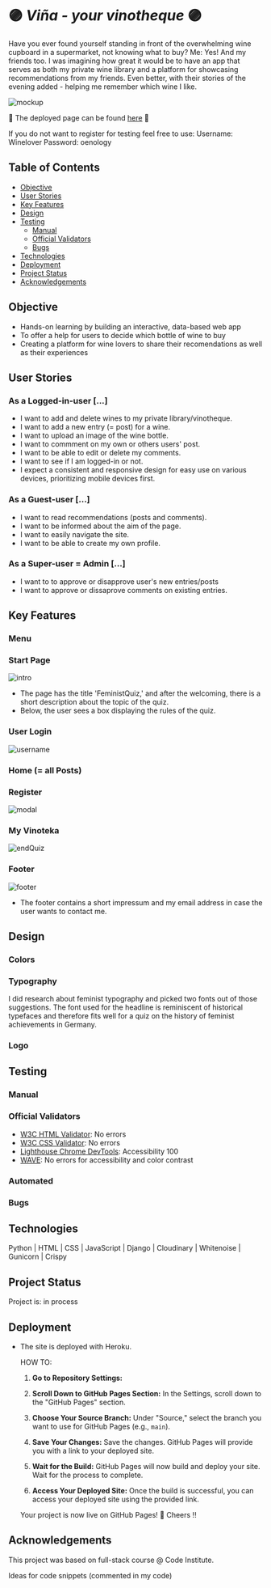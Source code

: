 # :purple_circle: *Viña - your vinotheque* :purple_circle:

Have you ever found yourself standing in front of the overwhelming wine cupboard in a supermarket, not knowing what to buy? Me: Yes! And my friends too. I was imagining how great it would be to have an app that serves as both my private wine library and a platform for showcasing recommendations from my friends. Even better, with their stories of the evening added - helping me remember which wine I like.

 ![mockup](./assets/img/mockup.png)

🍷 The deployed page can be found [here](https://vina1312-ae94d8859b43.herokuapp.com/) 🍷

If you do not want to register for testing feel free to use:
Username: Winelover
Password: oenology

## Table of Contents

- [Objective](#objective)
- [User Stories](#user-stories)
- [Key Features](#key-features)
- [Design](#design)
- [Testing](#testing)
  - [Manual](#manual)
  - [Official Validators](#official-validators)
  - [Bugs](#bugs)
- [Technologies](#technologies)
- [Deployment](#deployment)
- [Project Status](#project-status)
- [Acknowledgements](#acknowledgements)

## Objective

- Hands-on learning by building an interactive, data-based web app
- To offer a help for users to decide which bottle of wine to buy
- Creating a platform for wine lovers to share their recomendations as well as their experiences

## User Stories

### As a Logged-in-user [...]

- I want to add and delete wines to my private library/vinotheque.
- I want to add a new entry (= post) for a wine.
- I want to upload an image of the wine bottle.
- I want to commment on my own or others users' post.
- I want to be able to edit or delete my comments.
- I want to see if I am logged-in or not.
- I expect a consistent and responsive design for easy use on various devices, prioritizing mobile devices first.

### As a Guest-user [...]

- I want to read recommendations (posts and comments).
- I want to be informed about the aim of the page.
- I want to easily navigate the site.
- I want to be able to create my own profile.

### As a Super-user = Admin [...]

- I want to to approve or disapprove user's new entries/posts
- I want to approve or dissaprove comments on existing entries.

## Key Features

### Menu

### Start Page

  ![intro](./assets/img/intro.png)

- The page has the title 'FeministQuiz,' and after the welcoming, there is a short description about the topic of the quiz.
- Below, the user sees a box displaying the rules of the quiz.

### User Login

  ![username](./assets/img/startQuiz.png)

### Home (= all Posts)

### Register

  ![modal](./assets/img/modal.png)

### My Vinoteka

  ![endQuiz](./assets/img/scoreAgain.png)

### Footer

  ![footer](./assets/img/footer.png)

- The footer contains a short impressum and my email address in case the user wants to contact me.

## Design

### Colors

### Typography

I did research about feminist typography and picked two fonts out of those suggestions. The font used for the headline is reminiscent of historical typefaces and therefore fits well for a quiz on the history of feminist achievements in Germany.

### Logo


## Testing

### Manual


### Official Validators

- [W3C HTML Validator](./assets/img/htmlVal.png): No errors
- [W3C CSS Validator](./assets/img/CSSvalidator.png):  No errors
- [Lighthouse Chrome DevTools](./assets/img/lighthouseVal.png): Accessibility 100
- [WAVE](./assets/img/WAVEval.png): No errors for accessibility and color contrast

### Automated

### Bugs

## Technologies

Python | HTML | CSS | JavaScript | Django | Cloudinary | Whitenoise | Gunicorn | Crispy

## Project Status

Project is: in process

## Deployment

- The site is deployed with Heroku.

  HOW TO:

  1. **Go to Repository Settings:**
  
  2. **Scroll Down to GitHub Pages Section:**
     In the Settings, scroll down to the "GitHub Pages" section.
  
  3. **Choose Your Source Branch:**
     Under "Source," select the branch you want to use for GitHub Pages (e.g., `main`).
  
  4. **Save Your Changes:**
     Save the changes. GitHub Pages will provide you with a link to your deployed site.
  
  5. **Wait for the Build:**
     GitHub Pages will now build and deploy your site. Wait for the process to complete.
  
  6. **Access Your Deployed Site:**
     Once the build is successful, you can access your deployed site using the provided link.

  Your project is now live on GitHub Pages! 
  🍷 Cheers !!

## Acknowledgements

This project was based on full-stack course @ Code Institute.

Ideas for code snippets (commented in my code)
